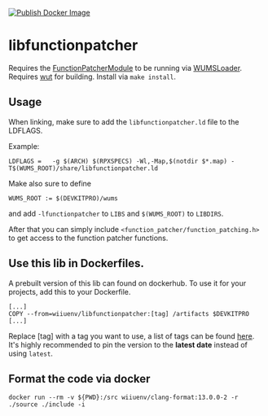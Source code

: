 [![Publish Docker Image](https://github.com/wiiu-env/libfunctionpatcher/actions/workflows/push_image.yml/badge.svg)](https://github.com/wiiu-env/libfunctionpatcher/actions/workflows/push_image.yml)

# libfunctionpatcher
Requires the [FunctionPatcherModule](https://github.com/wiiu-env/FunctionPatcherModule) to be running via [WUMSLoader](https://github.com/wiiu-env/WUMSLoader).
Requires [wut](https://github.com/devkitPro/wut) for building.
Install via `make install`.

## Usage
When linking, make sure to add the `libfunctionpatcher.ld` file to the LDFLAGS.

Example:
```
LDFLAGS	=	-g $(ARCH) $(RPXSPECS) -Wl,-Map,$(notdir $*.map) -T$(WUMS_ROOT)/share/libfunctionpatcher.ld
```

Make also sure to define 
```
WUMS_ROOT := $(DEVKITPRO)/wums
```
and add `-lfunctionpatcher` to `LIBS` and `$(WUMS_ROOT)` to `LIBDIRS`.

After that you can simply include `<function_patcher/function_patching.h>` to get access to the function patcher functions.

## Use this lib in Dockerfiles.
A prebuilt version of this lib can found on dockerhub. To use it for your projects, add this to your Dockerfile.
```
[...]
COPY --from=wiiuenv/libfunctionpatcher:[tag] /artifacts $DEVKITPRO
[...]
```
Replace [tag] with a tag you want to use, a list of tags can be found [here](https://hub.docker.com/r/wiiuenv/libfunctionpatcher/tags). 
It's highly recommended to pin the version to the **latest date** instead of using `latest`.

## Format the code via docker

`docker run --rm -v ${PWD}:/src wiiuenv/clang-format:13.0.0-2 -r ./source ./include -i`
